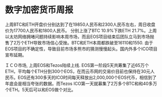 # 数字加密货币周报

上周BTC和ETH开盘价分别达到了在19850人民币和2300人民币左右，周日收盘价为17700人民币和1800人民币。
分别上涨了BTC 10.9%下跌ETH 21.7%。上周以太坊网络拥堵问题持续影响本周市场，而且EOS项目结束后团队立马到市场抛售了2万个ETH导致市场信心受挫。BTC和ETH本周都跌破至16110和1550. 由于EOS项目的不确定性，导致目前市场多熊市的猜测慢慢起头。国内外多个ICO项目宣布延期。

ＩＣＯ市场, 上周EOS和Tezos陆续上线. EOS第一阶段5天共筹集了近65万个ETH，平均每个ETH分到300个EOS，在而云币网的交易价目前也保持在30元人民币。EOS还有300多天的ICO时间每天释放出2,000,000个EOS代币，相信到了年底会是相当夸张的数据。而Tezos ICO第一天就募集了2万多个BTC和和40多万个ETH。5天后可以和EOS做个对比。


